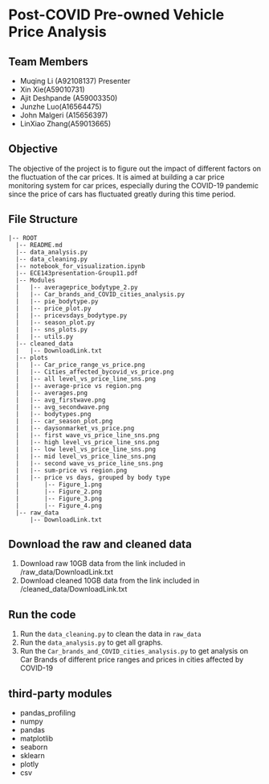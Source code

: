 # Post-COVID Pre-owned Vehicle Price Analysis

## Team Members
* Muqing Li (A92108137) Presenter
* Xin Xie(A59010731)
* Ajit Deshpande (A59003350)
* Junzhe Luo(A16564475)
* John Malgeri (A15656397) 
* LinXiao Zhang(A59013665)

## Objective
The objective of the project is to figure out the impact of different factors on the fluctuation of the car prices. It is aimed at building a car price 
monitoring system for car prices, especially during the COVID-19 pandemic since the price of cars has fluctuated greatly during this time period. 

## File Structure

```
|-- ROOT
  |-- README.md
  |-- data_analysis.py
  |-- data_cleaning.py
  |-- notebook_for_visualization.ipynb
  |-- ECE143presentation-Group11.pdf
  |-- Modules
  |   |-- averageprice_bodytype_2.py
  |   |-- Car_brands_and_COVID_cities_analysis.py
  |   |-- pie_bodytype.py
  |   |-- price_plot.py
  |   |-- pricevsdays_bodytype.py
  |   |-- season_plot.py
  |   |-- sns_plots.py
  |   |-- utils.py
  |-- cleaned_data
  |   |-- DownloadLink.txt
  |-- plots
  |   |-- Car_price_range_vs_price.png
  |   |-- Cities_affected_bycovid_vs_price.png
  |   |-- all level_vs_price_line_sns.png
  |   |-- average-price vs region.png
  |   |-- averages.png
  |   |-- avg_firstwave.png
  |   |-- avg_secondwave.png
  |   |-- bodytypes.png
  |   |-- car_season_plot.png
  |   |-- daysonmarket_vs_price.png
  |   |-- first wave_vs_price_line_sns.png
  |   |-- high level_vs_price_line_sns.png
  |   |-- low level_vs_price_line_sns.png
  |   |-- mid level_vs_price_line_sns.png
  |   |-- second wave_vs_price_line_sns.png
  |   |-- sum-price vs region.png
  |   |-- price vs days, grouped by body type
  |       |-- Figure_1.png
  |       |-- Figure_2.png
  |       |-- Figure_3.png
  |       |-- Figure_4.png
  |-- raw_data
      |-- DownloadLink.txt
```


## Download the raw and cleaned data
1. Download raw 10GB data from the link included in /raw_data/DownloadLink.txt
2. Download cleaned 10GB data from the link included in /cleaned_data/DownloadLink.txt

## Run the code
1. Run the ```data_cleaning.py``` to clean the data in ```raw_data```  
2. Run the ```data_analysis.py``` to get all graphs.
3. Run the ```Car_brands_and_COVID_cities_analysis.py``` to get analysis on Car Brands of different price ranges and prices in cities affected by COVID-19

## third-party modules
* pandas_profiling
* numpy
* pandas
* matplotlib
* seaborn
* sklearn
* plotly
* csv

